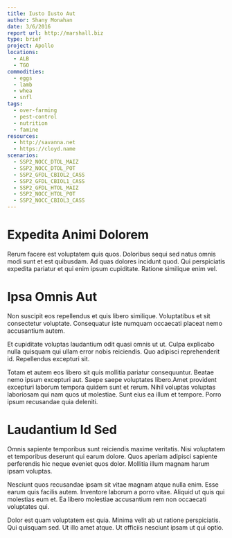 ```yaml
---
title: Iusto Iusto Aut
author: Shany Monahan
date: 3/6/2016
report url: http://marshall.biz
type: brief
project: Apollo
locations:
  - ALB
  - TGO
commodities:
  - eggs
  - lamb
  - whea
  - snfl
tags:
  - over-farming
  - pest-control
  - nutrition
  - famine
resources:
  - http://savanna.net
  - https://cloyd.name
scenarios:
  - SSP2_NOCC_DTOL_MAIZ
  - SSP2_NOCC_DTOL_POT
  - SSP2_GFDL_CBIOL2_CASS
  - SSP2_GFDL_CBIOL1_CASS
  - SSP2_GFDL_HTOL_MAIZ
  - SSP2_NOCC_HTOL_POT
  - SSP2_NOCC_CBIOL3_CASS
---
```

# Expedita Animi Dolorem
Rerum facere est voluptatem quis quos. Doloribus sequi sed natus omnis modi sunt et est quibusdam. Ad quas dolores incidunt quod. Qui perspiciatis expedita pariatur et qui enim ipsum cupiditate. Ratione similique enim vel.

# Ipsa Omnis Aut
Non suscipit eos repellendus et quis libero similique. Voluptatibus et sit consectetur voluptate. Consequatur iste numquam occaecati placeat nemo accusantium autem.
 Et cupiditate voluptas laudantium odit quasi omnis ut ut. Culpa explicabo nulla quisquam qui ullam error nobis reiciendis. Quo adipisci reprehenderit id. Repellendus excepturi sit.
 Totam et autem eos libero sit quis mollitia pariatur consequuntur. Beatae nemo ipsum excepturi aut. Saepe saepe voluptates libero.Amet provident excepturi laborum tempora quidem sunt et rerum. Nihil voluptas voluptas laboriosam qui nam quos ut molestiae. Sunt eius ea illum et tempore. Porro ipsum recusandae quia deleniti.

# Laudantium Id Sed
Omnis sapiente temporibus sunt reiciendis maxime veritatis. Nisi voluptatem et temporibus deserunt qui earum dolore. Quos aperiam adipisci sapiente perferendis hic neque eveniet quos dolor. Mollitia illum magnam harum ipsam voluptas.
 Nesciunt quos recusandae ipsam sit vitae magnam atque nulla enim. Esse earum quis facilis autem. Inventore laborum a porro vitae. Aliquid ut quis qui molestias eum et. Ea libero molestiae accusantium rem non occaecati voluptates qui.
 Dolor est quam voluptatem est quia. Minima velit ab ut ratione perspiciatis. Qui quisquam sed. Ut illo amet atque. Ut officiis nesciunt ipsam ut qui optio.
